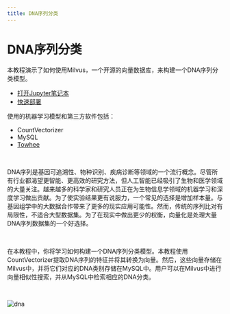 ```yaml
---
title: DNA序列分类
---
```


# DNA序列分类

本教程演示了如何使用Milvus，一个开源的向量数据库，来构建一个DNA序列分类模型。
- [打开Jupyter笔记本](https://github.com/milvus-io/bootcamp/blob/master/solutions/medical/dna_sequence_classification/dna_sequence_classification.ipynb)
- [快速部署](https://github.com/milvus-io/bootcamp/blob/master/solutions/medical/dna_sequence_classification/quick_deploy)

使用的机器学习模型和第三方软件包括：
- CountVectorizer
- MySQL
- [Towhee](https://towhee.io/)

<br/>

DNA序列是基因可追溯性、物种识别、疾病诊断等领域的一个流行概念。尽管所有行业都渴望更智能、更高效的研究方法，但人工智能已经吸引了生物和医学领域的大量关注。越来越多的科学家和研究人员正在为生物信息学领域的机器学习和深度学习做出贡献。为了使实验结果更有说服力，一个常见的选择是增加样本量。与基因组学中的大数据合作带来了更多的现实应用可能性。然而，传统的序列比对有局限性，不适合大型数据集。为了在现实中做出更少的权衡，向量化是处理大量DNA序列数据集的一个好选择。

<br/>

在本教程中，你将学习如何构建一个DNA序列分类模型。本教程使用CountVectorizer提取DNA序列的特征并将其转换为向量。然后，这些向量存储在Milvus中，并将它们对应的DNA类别存储在MySQL中。用户可以在Milvus中进行向量相似性搜索，并从MySQL中检索相应的DNA分类。

<br/>

![dna](/dna.png "DNA序列分类模型的工作流程。")